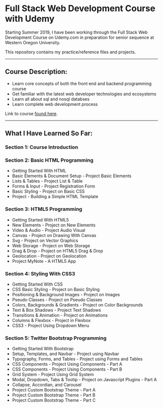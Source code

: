 # Full Stack Web Development Course with Udemy

Starting Summer 2019, I have been working through the Full Stack Web Development Course on Udemy.com in preparation for senior sequence at Western Oregon University. 

This repository contains my practice/reference files and projects. 

***

## Course Description:

* Learn core concepts of both the front end and backend programming course
* Get familiar with the latest web developer technologies and ecosystems
* Learn all about sql and nosql databses
* Learn complete web development process

Link to course [found here](https://www.udemy.com/the-full-stack-web-development/).

***
## What I Have Learned So Far:

### Section 1: Course Introduction

### Section 2: Basic HTML Programming
* Getting Started With HTML
* Basic Elements & Document Setup - Project Basic Elements
* Lists & Tables - Project List & Table
* Forms & Input - Project Registration Form
* Basic Styling - Project on Basic CSS
* Project - Building a Simple HTML Template

### Section 3: HTML5 Programming
* Getting Started With HTML5
* New Elements - Project on New Elements
* Video & Audio - Project Audio Visual
* Canvas - Project on Drawing With Canvas
* Svg - Project on Vector Graphics
* Web Storage - Project on Web Storage
* Drag & Drop - Project on HTML5 Drag & Drop
* Geolocation - Project on Geolocation
* Project MyNote - A HTML5 App

### Section 4: Styling With CSS3
* Getting Started With CSS
* CSS Basic Styling - Project on Basic Styling
* Positioning & Background Images - Project on Images
* Pseudo Classes - Project on Pseudo Classes
* Colors, Backgrounds & Gradients - Project on Color Backgrounds
* Text & Box Shadows - Project Text Shadows
* Transitions & Animation - Project on Animations
* Columns & Flexbox - Project in Flexbox
* CSS3 - Project Using Dropdown Menu

### Section 5: Twitter Bootstrap Programming
* Getting Started With Bootstrap
* Setup, Templates, and Navbar - Project using Navbar
* Typography, Forms, and Tables - Project using Forms and Tables
* CSS Components - Project Using Components - Part A
* CSS Components - Project Using Components - Part B
* Grid System - Project Using Grid System
* Modal, Dropdown, Tabs & Tootip - Project on Javascript Plugins - Part A
* Collapse, Accordian, and Carousel
* Project Custom Bootstrap Theme - Part A
* Project Custom Bootstrap Theme - Part B
* Project Custom Bootstrap Theme - Part C


